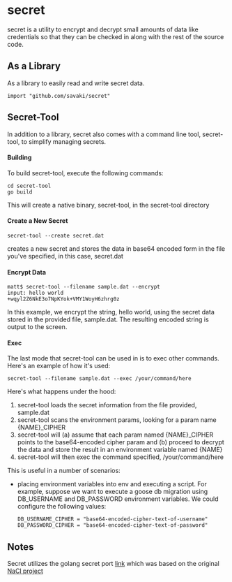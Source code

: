 secret
======

secret is a utility to encrypt and decrypt small amounts of data like credentials so that they can be checked in along with the rest of the source code.

## As a Library

As a library to easily read and write secret data.

```
import "github.com/savaki/secret"
```

## Secret-Tool

In addition to a library, secret also comes with a command line tool, secret-tool, to simplify managing secrets.

#### Building 

To build secret-tool, execute the following commands:

```
cd secret-tool
go build
```

This will create a native binary, secret-tool, in the secret-tool directory

#### Create a New Secret

```
secret-tool --create secret.dat
```

creates a new secret and stores the data in base64 encoded form in the file you've specified, in this case, secret.dat

#### Encrypt Data

```
matt$ secret-tool --filename sample.dat --encrypt
input: hello world
+wqyl2Z6NkE3o7NpKYok+VMY1WoyH6zhrg0z
```

In this example, we encrypt the string, hello world, using the secret data stored in the provided file, sample.dat.  The resulting encoded string is output to the screen.

#### Exec

The last mode that secret-tool can be used in is to exec other commands.  Here's an example of how it's used:

```
secret-tool --filename sample.dat --exec /your/command/here
```

Here's what happens under the hood:

1. secret-tool loads the secret information from the file provided, sample.dat
2. secret-tool scans the environment params, looking for a param name {NAME}_CIPHER
3. secret-tool will (a) assume that each param named {NAME}_CIPHER points to the base64-encoded cipher param and (b) proceed to decrypt the data and store the result in an environment variable named {NAME}
4. secret-tool will then exec the command specified, /your/command/here

This is useful in a number of scenarios:

* placing environment variables into env and executing a script.  For example, suppose we want to execute a goose db migration using DB_USERNAME and DB_PASSWORD environment variables.  We could configure the following values:
   
   ```
   DB_USERNAME_CIPHER = "base64-encoded-cipher-text-of-username"
   DB_PASSWORD_CIPHER = "base64-encoded-cipher-text-of-password"
   ```


## Notes

Secret utilizes the golang secret port [link](http://godoc.org/code.google.com/p/go.crypto/nacl/secretbox) which was based on the original [NaCl project](http://nacl.cr.yp.to/secretbox.html)